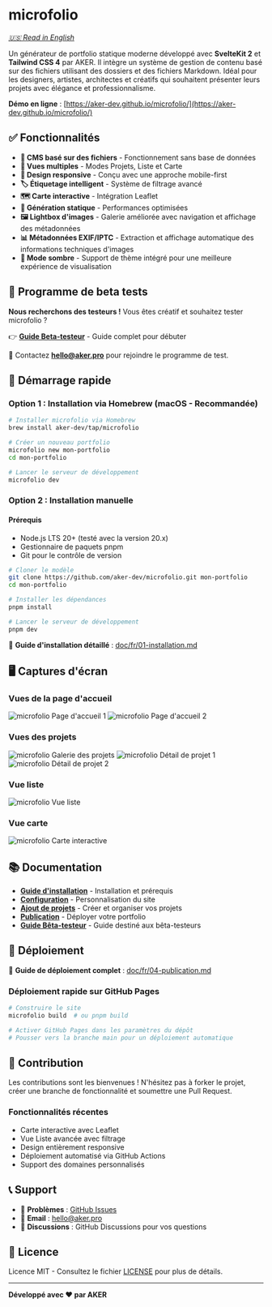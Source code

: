 # microfolio

_[🇺🇸 Read in English](README.md)_

Un générateur de portfolio statique moderne développé avec **SvelteKit 2** et **Tailwind CSS 4** par AKER. Il intègre un système de gestion de contenu basé sur des fichiers utilisant des dossiers et des fichiers Markdown. Idéal pour les designers, artistes, architectes et créatifs qui souhaitent présenter leurs projets avec élégance et professionnalisme.

**Démo en ligne** : [https://aker-dev.github.io/microfolio/](https://aker-dev.github.io/microfolio/)

## ✅ Fonctionnalités

- **📁 CMS basé sur des fichiers** - Fonctionnement sans base de données
- **🎨 Vues multiples** - Modes Projets, Liste et Carte
- **📱 Design responsive** - Conçu avec une approche mobile-first
- **🏷️ Étiquetage intelligent** - Système de filtrage avancé
- **🗺️ Carte interactive** - Intégration Leaflet
- **🚀 Génération statique** - Performances optimisées
- **🖼️ Lightbox d'images** - Galerie améliorée avec navigation et affichage des métadonnées
- **📊 Métadonnées EXIF/IPTC** - Extraction et affichage automatique des informations techniques d'images
- **🌙 Mode sombre** - Support de thème intégré pour une meilleure expérience de visualisation

## 🧪 Programme de beta tests

**Nous recherchons des testeurs !** Vous êtes créatif et souhaitez tester microfolio ?

👉 **[Guide Beta-testeur](doc/fr/guide-beta-testeurs.md)** - Guide complet pour débuter

📧 Contactez **hello@aker.pro** pour rejoindre le programme de test.

## 🚀 Démarrage rapide

### Option 1 : Installation via Homebrew (macOS - Recommandée)

```bash
# Installer microfolio via Homebrew
brew install aker-dev/tap/microfolio

# Créer un nouveau portfolio
microfolio new mon-portfolio
cd mon-portfolio

# Lancer le serveur de développement
microfolio dev
```

### Option 2 : Installation manuelle

#### Prérequis

- Node.js LTS 20+ (testé avec la version 20.x)
- Gestionnaire de paquets pnpm
- Git pour le contrôle de version

```bash
# Cloner le modèle
git clone https://github.com/aker-dev/microfolio.git mon-portfolio
cd mon-portfolio

# Installer les dépendances
pnpm install

# Lancer le serveur de développement
pnpm dev
```

📖 **Guide d'installation détaillé** : [doc/fr/01-installation.md](doc/fr/01-installation.md)

## 🖥️ Captures d'écran

### Vues de la page d'accueil

![microfolio Page d'accueil 1](doc/screenshots/microfolio_home_01.png)
![microfolio Page d'accueil 2](doc/screenshots/microfolio_home_02.png)

### Vues des projets

![microfolio Galerie des projets](doc/screenshots/microfolio_projects.png)
![microfolio Détail de projet 1](doc/screenshots/microfolio_project_01.png)
![microfolio Détail de projet 2](doc/screenshots/microfolio_project_02.png)

### Vue liste

![microfolio Vue liste](doc/screenshots/microfolio_list.png)

### Vue carte

![microfolio Carte interactive](doc/screenshots/microfolio_map.png)

## 📚 Documentation

- **[Guide d'installation](doc/fr/01-installation.md)** - Installation et prérequis
- **[Configuration](doc/fr/02-configuration.md)** - Personnalisation du site
- **[Ajout de projets](doc/fr/03-ajout-projets.md)** - Créer et organiser vos projets
- **[Publication](doc/fr/04-publication.md)** - Déployer votre portfolio
- **[Guide Bêta-testeur](doc/fr/guide-beta-testeurs.md)** - Guide destiné aux bêta-testeurs

## 🚀 Déploiement

📖 **Guide de déploiement complet** : [doc/fr/04-publication.md](doc/fr/04-publication.md)

### Déploiement rapide sur GitHub Pages

```bash
# Construire le site
microfolio build  # ou pnpm build

# Activer GitHub Pages dans les paramètres du dépôt
# Pousser vers la branche main pour un déploiement automatique
```

## 🤝 Contribution

Les contributions sont les bienvenues ! N'hésitez pas à forker le projet, créer une branche de fonctionnalité et soumettre une Pull Request.

### Fonctionnalités récentes

- Carte interactive avec Leaflet
- Vue Liste avancée avec filtrage
- Design entièrement responsive
- Déploiement automatisé via GitHub Actions
- Support des domaines personnalisés

## 📞 Support

- 🐛 **Problèmes** : [GitHub Issues](https://github.com/aker-dev/microfolio/issues)
- 📧 **Email** : hello@aker.pro
- 💬 **Discussions** : GitHub Discussions pour vos questions

## 📄 Licence

Licence MIT - Consultez le fichier [LICENSE](LICENSE) pour plus de détails.

---

**Développé avec ❤️ par AKER**
